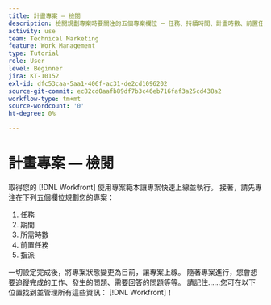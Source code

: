 ```yaml
---
title: 計畫專案 — 檢閱
description: 檢閱規劃專案時要關注的五個專案欄位 — 任務、持續時間、計畫時數、前置任務及指派。
activity: use
team: Technical Marketing
feature: Work Management
type: Tutorial
role: User
level: Beginner
jira: KT-10152
exl-id: dfc53caa-5aa1-406f-ac31-de2cd1096202
source-git-commit: ec82cd0aafb89df7b3c46eb716faf3a25cd438a2
workflow-type: tm+mt
source-wordcount: '0'
ht-degree: 0%

---
```


# 計畫專案 — 檢閱

取得您的 [!DNL  Workfront] 使用專案範本讓專案快速上線並執行。 接著，請先專注在下列五個欄位規劃您的專案：

1. 任務
1. 期間
1. 所需時數
1. 前置任務
1. 指派

一切設定完成後，將專案狀態變更為目前，讓專案上線。 隨著專案進行，您會想要追蹤完成的工作、發生的問題、需要回答的問題等等。 請記住……您可在以下位置找到並管理所有這些資訊： [!DNL Workfront]！

<!---
footer urls for the LP
Plan a project 
Edit projects
Overview of the project planned start date
Overview of the project planned completion date
Tasks overview
Task duration and duration types 
Use task predecessors 
Modify multiple user assignments in a task list
Notifications: Information about work assigned to me 
--->
